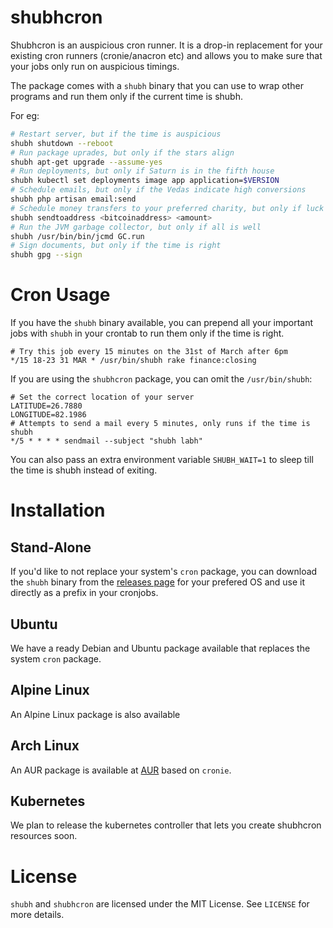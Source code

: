 # shubhcron

Shubhcron is an auspicious cron runner. It is a drop-in replacement for your existing cron runners (cronie/anacron etc) and allows you to make sure that your jobs only run on auspicious timings.

The package comes with a `shubh` binary that you can use to wrap other programs and run them only if the current time is shubh.

For eg:

```bash
# Restart server, but if the time is auspicious
shubh shutdown --reboot
# Run package uprades, but only if the stars align
shubh apt-get upgrade --assume-yes
# Run deployments, but only if Saturn is in the fifth house
shubh kubectl set deployments image app application=$VERSION
# Schedule emails, but only if the Vedas indicate high conversions
shubh php artisan email:send
# Schedule money transfers to your preferred charity, but only if luck favours
shubh sendtoaddress <bitcoinaddress> <amount>
# Run the JVM garbage collector, but only if all is well
shubh /usr/bin/bin/jcmd GC.run
# Sign documents, but only if the time is right
shubh gpg --sign
```

# Cron Usage

If you have the `shubh` binary available, you can prepend all your important jobs with `shubh` in your crontab to run them only if the time is right.

```
# Try this job every 15 minutes on the 31st of March after 6pm
*/15 18-23 31 MAR * /usr/bin/shubh rake finance:closing
```

If you are using the `shubhcron` package, you can omit the `/usr/bin/shubh`:

```
# Set the correct location of your server
LATITUDE=26.7880
LONGITUDE=82.1986
# Attempts to send a mail every 5 minutes, only runs if the time is shubh
*/5 * * * * sendmail --subject "shubh labh"
```

You can also pass an extra environment variable `SHUBH_WAIT=1` to sleep till the time is shubh instead of exiting.

# Installation

## Stand-Alone

If you'd like to not replace your system's `cron` package, you can download the `shubh` binary from the [releases page][releases] for your prefered OS and use it directly as a prefix in your cronjobs.

## Ubuntu

We have a ready Debian and Ubuntu package available that replaces the system `cron` package.

## Alpine Linux

An Alpine Linux package is also available

## Arch Linux

An AUR package is available at [AUR][aur] based on `cronie`.

## Kubernetes

We plan to release the kubernetes controller that lets you create shubhcron resources soon.

# License

`shubh` and `shubhcron` are licensed under the MIT License. See `LICENSE` for more details.

[releases]: https://github.com/razorpay/shubhcron/releases/latest
[aur]: https://aur.archlinux.org/packages/shubhcron
